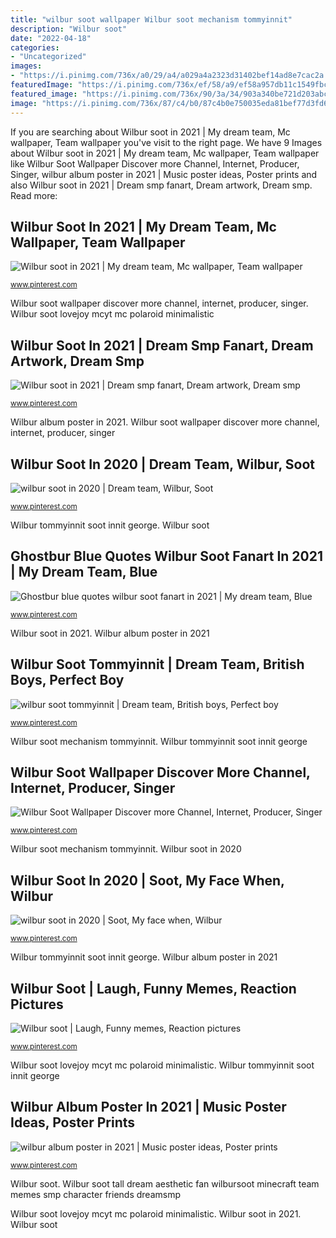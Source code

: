 ```yaml
---
title: "wilbur soot wallpaper Wilbur soot mechanism tommyinnit"
description: "Wilbur soot"
date: "2022-04-18"
categories:
- "Uncategorized"
images:
- "https://i.pinimg.com/736x/a0/29/a4/a029a4a2323d31402bef14ad8e7cac2a.jpg"
featuredImage: "https://i.pinimg.com/736x/ef/58/a9/ef58a957db11c1549fbce0d77c10f3cf.jpg"
featured_image: "https://i.pinimg.com/736x/90/3a/34/903a340be721d203abc11125213d36d9.jpg"
image: "https://i.pinimg.com/736x/87/c4/b0/87c4b0e750035eda81bef77d3fd6df34.jpg"
---
```


If you are searching about Wilbur soot in 2021 | My dream team, Mc wallpaper, Team wallpaper you've visit to the right page. We have 9 Images about Wilbur soot in 2021 | My dream team, Mc wallpaper, Team wallpaper like Wilbur Soot Wallpaper Discover more Channel, Internet, Producer, Singer, wilbur album poster in 2021 | Music poster ideas, Poster prints and also Wilbur soot in 2021 | Dream smp fanart, Dream artwork, Dream smp. Read more:

## Wilbur Soot In 2021 | My Dream Team, Mc Wallpaper, Team Wallpaper

![Wilbur soot in 2021 | My dream team, Mc wallpaper, Team wallpaper](https://i.pinimg.com/736x/ef/58/a9/ef58a957db11c1549fbce0d77c10f3cf.jpg "Wilbur soot in 2020")

<small>www.pinterest.com</small>

Wilbur soot wallpaper discover more channel, internet, producer, singer. Wilbur soot lovejoy mcyt mc polaroid minimalistic

## Wilbur Soot In 2021 | Dream Smp Fanart, Dream Artwork, Dream Smp

![Wilbur soot in 2021 | Dream smp fanart, Dream artwork, Dream smp](https://i.pinimg.com/736x/25/68/10/256810c7ce336f0770a5b8c812b150a3.jpg "Wilbur soot wallpaper discover more channel, internet, producer, singer")

<small>www.pinterest.com</small>

Wilbur album poster in 2021. Wilbur soot wallpaper discover more channel, internet, producer, singer

## Wilbur Soot In 2020 | Dream Team, Wilbur, Soot

![wilbur soot in 2020 | Dream team, Wilbur, Soot](https://i.pinimg.com/736x/90/3a/34/903a340be721d203abc11125213d36d9.jpg "Wilbur soot skephalo wilbursoot discontinued")

<small>www.pinterest.com</small>

Wilbur tommyinnit soot innit george. Wilbur soot

## Ghostbur Blue Quotes Wilbur Soot Fanart In 2021 | My Dream Team, Blue

![Ghostbur blue quotes wilbur soot fanart in 2021 | My dream team, Blue](https://i.pinimg.com/originals/66/8c/89/668c8997932c14b7f6c8f673337d0fda.jpg "Wilbur soot skephalo wilbursoot discontinued")

<small>www.pinterest.com</small>

Wilbur soot in 2021. Wilbur album poster in 2021

## Wilbur Soot Tommyinnit | Dream Team, British Boys, Perfect Boy

![wilbur soot tommyinnit | Dream team, British boys, Perfect boy](https://i.pinimg.com/736x/df/6f/43/df6f437b086baf00de251dd51a9bff2a.jpg "Wilbur soot in 2020")

<small>www.pinterest.com</small>

Wilbur soot mechanism tommyinnit. Wilbur tommyinnit soot innit george

## Wilbur Soot Wallpaper Discover More Channel, Internet, Producer, Singer

![Wilbur Soot Wallpaper Discover more Channel, Internet, Producer, Singer](https://i.pinimg.com/736x/a0/29/a4/a029a4a2323d31402bef14ad8e7cac2a.jpg "Wilbur tommyinnit soot innit george")

<small>www.pinterest.com</small>

Wilbur soot mechanism tommyinnit. Wilbur soot in 2020

## Wilbur Soot In 2020 | Soot, My Face When, Wilbur

![wilbur soot in 2020 | Soot, My face when, Wilbur](https://i.pinimg.com/736x/eb/47/a1/eb47a144e958f691e373650963413689.jpg "Wilbur soot skephalo wilbursoot discontinued")

<small>www.pinterest.com</small>

Wilbur tommyinnit soot innit george. Wilbur album poster in 2021

## Wilbur Soot | Laugh, Funny Memes, Reaction Pictures

![Wilbur soot | Laugh, Funny memes, Reaction pictures](https://i.pinimg.com/736x/0a/41/56/0a41568897eac13b868879c3a185a9f3.jpg "Wilbur soot mechanism tommyinnit")

<small>www.pinterest.com</small>

Wilbur soot lovejoy mcyt mc polaroid minimalistic. Wilbur tommyinnit soot innit george

## Wilbur Album Poster In 2021 | Music Poster Ideas, Poster Prints

![wilbur album poster in 2021 | Music poster ideas, Poster prints](https://i.pinimg.com/736x/87/c4/b0/87c4b0e750035eda81bef77d3fd6df34.jpg "Wilbur soot tommyinnit")

<small>www.pinterest.com</small>

Wilbur soot. Wilbur soot tall dream aesthetic fan wilbursoot minecraft team memes smp character friends dreamsmp

Wilbur soot lovejoy mcyt mc polaroid minimalistic. Wilbur soot in 2021. Wilbur soot
